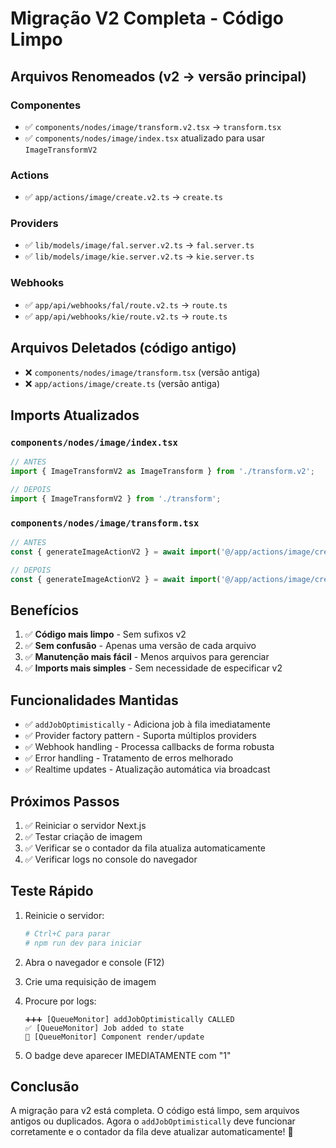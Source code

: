 # Migração V2 Completa - Código Limpo

## Arquivos Renomeados (v2 → versão principal)

### Componentes
- ✅ `components/nodes/image/transform.v2.tsx` → `transform.tsx`
- ✅ `components/nodes/image/index.tsx` atualizado para usar `ImageTransformV2`

### Actions
- ✅ `app/actions/image/create.v2.ts` → `create.ts`

### Providers
- ✅ `lib/models/image/fal.server.v2.ts` → `fal.server.ts`
- ✅ `lib/models/image/kie.server.v2.ts` → `kie.server.ts`

### Webhooks
- ✅ `app/api/webhooks/fal/route.v2.ts` → `route.ts`
- ✅ `app/api/webhooks/kie/route.v2.ts` → `route.ts`

## Arquivos Deletados (código antigo)

- ❌ `components/nodes/image/transform.tsx` (versão antiga)
- ❌ `app/actions/image/create.ts` (versão antiga)

## Imports Atualizados

### `components/nodes/image/index.tsx`
```typescript
// ANTES
import { ImageTransformV2 as ImageTransform } from './transform.v2';

// DEPOIS
import { ImageTransformV2 } from './transform';
```

### `components/nodes/image/transform.tsx`
```typescript
// ANTES
const { generateImageActionV2 } = await import('@/app/actions/image/create.v2');

// DEPOIS
const { generateImageActionV2 } = await import('@/app/actions/image/create');
```

## Benefícios

1. ✅ **Código mais limpo** - Sem sufixos v2
2. ✅ **Sem confusão** - Apenas uma versão de cada arquivo
3. ✅ **Manutenção mais fácil** - Menos arquivos para gerenciar
4. ✅ **Imports mais simples** - Sem necessidade de especificar v2

## Funcionalidades Mantidas

- ✅ `addJobOptimistically` - Adiciona job à fila imediatamente
- ✅ Provider factory pattern - Suporta múltiplos providers
- ✅ Webhook handling - Processa callbacks de forma robusta
- ✅ Error handling - Tratamento de erros melhorado
- ✅ Realtime updates - Atualização automática via broadcast

## Próximos Passos

1. ✅ Reiniciar o servidor Next.js
2. ✅ Testar criação de imagem
3. ✅ Verificar se o contador da fila atualiza automaticamente
4. ✅ Verificar logs no console do navegador

## Teste Rápido

1. Reinicie o servidor:
   ```bash
   # Ctrl+C para parar
   # npm run dev para iniciar
   ```

2. Abra o navegador e console (F12)

3. Crie uma requisição de imagem

4. Procure por logs:
   ```
   ➕➕➕ [QueueMonitor] addJobOptimistically CALLED
   ✅ [QueueMonitor] Job added to state
   🔄 [QueueMonitor] Component render/update
   ```

5. O badge deve aparecer IMEDIATAMENTE com "1"

## Conclusão

A migração para v2 está completa. O código está limpo, sem arquivos antigos ou duplicados. Agora o `addJobOptimistically` deve funcionar corretamente e o contador da fila deve atualizar automaticamente! 🎉
